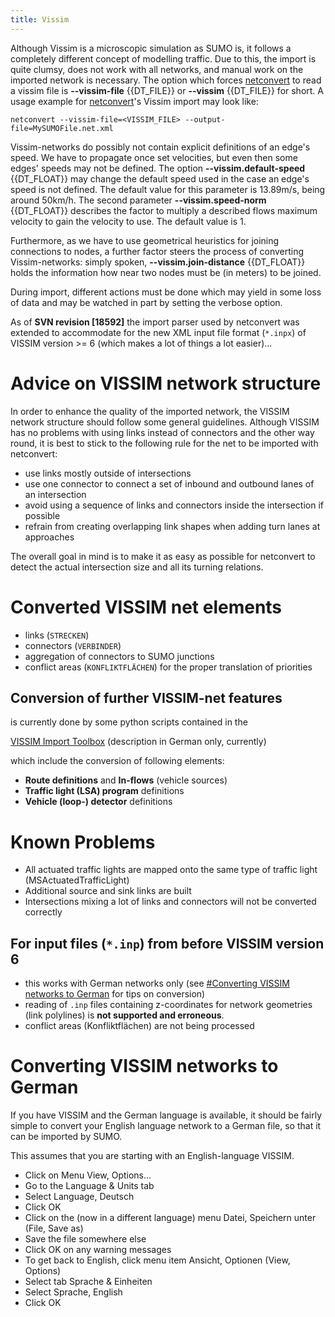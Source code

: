 ```yaml
---
title: Vissim
---
```


Although Vissim is a microscopic simulation as SUMO is, it follows a
completely different concept of modelling traffic. Due to this, the
import is quite clumsy, does not work with all networks, and manual work
on the imported network is necessary. The option which forces
[netconvert](../../netconvert.md) to read a vissim file is **--vissim-file** {{DT_FILE}} or **--vissim** {{DT_FILE}} for
short. A usage example for [netconvert](../../netconvert.md)'s Vissim
import may look like:

```
netconvert --vissim-file=<VISSIM_FILE> --output-file=MySUMOFile.net.xml
```

Vissim-networks do possibly not contain explicit definitions of an
edge's speed. We have to propagate once set velocities, but even then
some edges' speeds may not be defined. The option **--vissim.default-speed** {{DT_FLOAT}} may change the
default speed used in the case an edge's speed is not defined. The
default value for this parameter is 13.89m/s, being around 50km/h. The
second parameter **--vissim.speed-norm** {{DT_FLOAT}} describes the factor to multiply a described flows
maximum velocity to gain the velocity to use. The default value is 1.

Furthermore, as we have to use geometrical heuristics for joining
connections to nodes, a further factor steers the process of converting
Vissim-networks: simply spoken, **--vissim.join-distance** {{DT_FLOAT}} holds the information how near two
nodes must be (in meters) to be joined.

During import, different actions must be done which may yield in some
loss of data and may be watched in part by setting the verbose option.

As of **SVN revision \[18592\]** the import parser used by netconvert
was extended to accommodate for the new XML input file format (`*.inpx`)
of VISSIM version \>= 6 (which makes a lot of things a lot easier)...

# Advice on VISSIM network structure

In order to enhance the quality of the imported network, the VISSIM network structure
should follow some general guidelines. Although VISSIM has no problems with using links instead of
connectors and the other way round, it is best to stick to the following rule for the net to be imported
with netconvert:

 - use links mostly outside of intersections
 - use one connector to connect a set of inbound and outbound lanes of an intersection
 - avoid using a sequence of links and connectors inside the intersection if possible
 - refrain from creating overlapping link shapes when adding turn lanes at approaches

The overall goal in mind is to make it as easy as possible for netconvert to detect the actual
intersection size and all its turning relations.

# Converted VISSIM net elements

- links (`STRECKEN`)
- connectors (`VERBINDER`)
- aggregation of connectors to SUMO junctions
- conflict areas (`KONFLIKTFLÄCHEN`) for the proper translation of
  priorities

## Conversion of further VISSIM-net features

is currently done by some python scripts contained in the

[VISSIM Import Toolbox](../../Tools/Import/VISSIM.md) (description in German only, currently)

which include the conversion of following elements:

- **Route definitions** and **In-flows** (vehicle sources)
- **Traffic light (LSA) program** definitions
- **Vehicle (loop-) detector** definitions

# Known Problems

- All actuated traffic lights are mapped onto the same type of traffic
  light (MSActuatedTrafficLight)
- Additional source and sink links are built
- Intersections mixing a lot of links and connectors will not be converted correctly

## For input files (`*.inp`) from **before VISSIM version 6**

- this works with German networks only (see [\#Converting VISSIM
  networks to
  German](#converting_vissim_networks_to_german) for tips
  on conversion)
- reading of `.inp` files containing z-coordinates for network
  geometries (link polylines) is **not supported and erroneous**.
- conflict areas (Konfliktflächen) are not being processed

# Converting VISSIM networks to German

If you have VISSIM and the German language is available, it should be
fairly simple to convert your English language network to a German file,
so that it can be imported by SUMO.

This assumes that you are starting with an English-language VISSIM.

- Click on Menu View, Options...
- Go to the Language & Units tab
- Select Language, Deutsch
- Click OK
- Click on the (now in a different language) menu Datei, Speichern
  unter (File, Save as)
- Save the file somewhere else
- Click OK on any warning messages
- To get back to English, click menu item Ansicht, Optionen (View,
  Options)
- Select tab Sprache & Einheiten
- Select Sprache, English
- Click OK
